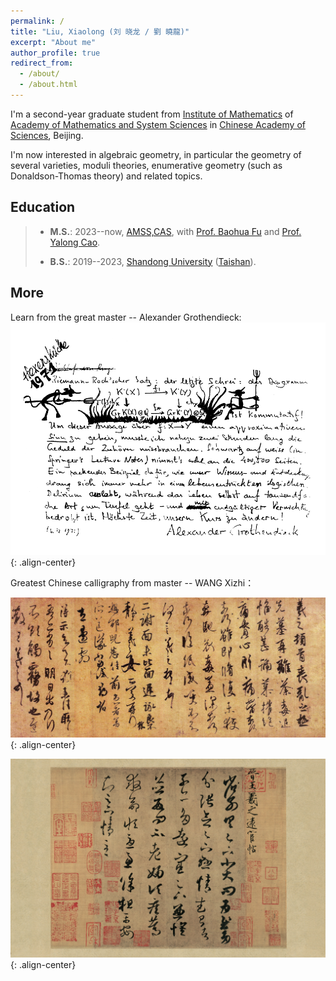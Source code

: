 ```yaml
---
permalink: /
title: "Liu, Xiaolong (刘 晓龙 / 劉 曉龍)"
excerpt: "About me"
author_profile: true
redirect_from: 
  - /about/
  - /about.html
---
```

I'm a second-year graduate student from [Institute of Mathematics](http://www.math.ac.cn/) of [Academy of Mathematics and System Sciences]((http://english.amss.cas.cn/)) in [Chinese Academy of Sciences](https://english.cas.cn/), Beijing. 

I'm now interested in algebraic geometry, in particular the geometry of several varieties, moduli theories, enumerative geometry (such as Donaldson-Thomas theory) and related topics.

## Education

> + **M.S.**: 2023--now, [AMSS,CAS](http://english.amss.cas.cn/), with [Prof. Baohua Fu](http://www.math.ac.cn/people/fbh/) and [Prof. Yalong Cao](https://sites.google.com/site/yalongcaoshomepage/home).
>
> + **B.S.**: 2019--2023, [Shandong University](https://www.sdu.edu.cn) ([Taishan](https://www.tsxt.sdu.edu.cn)).

## More
Learn from the great master -- Alexander Grothendieck:
![placeholder](/images/grr.png){: .align-center}

Greatest Chinese calligraphy from master -- WANG Xizhi：

![placeholder](/images/sangluan.jpg){: .align-center}

![placeholder](/images/yuanhuan.jpg){: .align-center}
